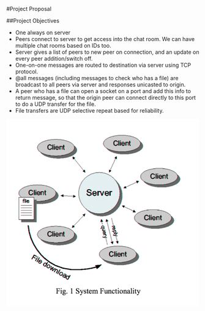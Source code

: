 #Project Proposal

##Project Objectives

  * One always on server
  * Peers connect to server to get access into the chat room. We can have multiple chat rooms based on IDs too.
  * Server gives a list of peers to new peer on connection, and an update on every peer addition/switch off.
  * One-on-one messages are routed to destination via server using TCP protocol.
  * @all messages (including messages to check who has a file) are broadcast to all peers via server and responses unicasted to origin.
  * A peer who has a file can open a socket on a port and add this info to return message, so that the origin peer can connect directly to this port to do a UDP transfer for the file.
  * File transfers are UDP selective repeat based for reliability.

![alt tag](https://github.com/arjunaugustine/chat-based-file-transfer/blob/master/Screen%20Shot%202016-10-14%20at%201.07.26%20AM.png)
[](.com)
